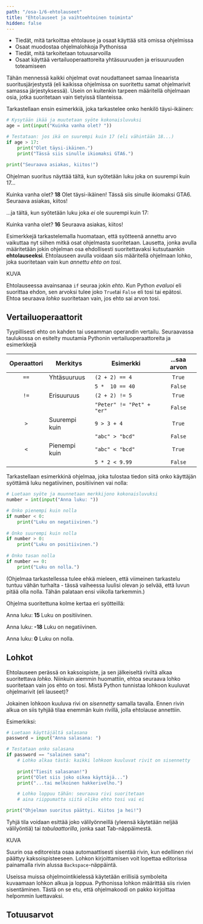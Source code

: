 ```yaml
---
path: "/osa-1/6-ehtolauseet"
title: "Ehtolauseet ja vaihtoehtoinen toiminta"
hidden: false
---
```


<text-box variant='learningObjectives' name='Oppimistavoitteet'>

- Tiedät, mitä tarkoittaa ehtolause ja osaat käyttää sitä omissa ohjelmissa
- Osaat muodostaa ohjelmalohkoja Pythonissa
- Tiedät, mitä tarkoitetaan totuusarvoilla
- Osaat käyttää vertailuoperaattoreita yhtäsuuruuden ja erisuuruuden toteamiseen

</text-box>


Tähän mennessä kaikki ohjelmat ovat noudattaneet samaa lineaarista suoritusjärjestystä (eli kaikissa ohjelmissa on suoritettu samat ohjelmarivit samassa järjestyksessä). Usein on kuitenkin tarpeen määritellä ohjelmaan osia, jotka suoritetaan vain tietyissä tilanteissa. 

Tarkastellaan ensin esimerkkiä, joka tarkastelee onko henkilö täysi-ikäinen:

```python
# Kysytään ikää ja muutetaan syöte kokonaisluvuksi
age = int(input("Kuinka vanha olet? "))

# Testataan: jos ikä on suurempi kuin 17 (eli vähintään 18...)
if age > 17:
    print("Olet täysi-ikäinen.")
    print("Tässä siis sinulle ikiomaksi GTA6.")

print("Seuraava asiakas, kiitos!")
``` 
Ohjelman suoritus näyttää tältä, kun syötetään luku joka on suurempi kuin 17...

<example-output>

Kuinka vanha olet? **18**
Olet täysi-ikäinen!
Tässä siis sinulle ikiomaksi GTA6.
Seuraava asiakas, kiitos!

</example-output>

...ja tältä, kun syötetään luku joka *ei* ole suurempi kuin 17:

<example-output>
    
Kuinka vanha olet? **16**
Seuraava asiakas, kiitos!    

</example-output>

Esimerkkejä tarkastelemalla huomataan, että syötteenä annettu arvo vaikuttaa nyt siihen mitkä osat ohjelmasta suoritetaan. Lausetta, jonka avulla määritetään jokin ohjelman osa ehdollisesti suoritettavaksi kutsutaankin **ehtolauseeksi**. Ehtolauseen avulla voidaan siis määritellä ohjelmaan lohko, joka suoritetaan vain kun _annettu ehto on tosi_.

KUVA

Ehtolauseessa avainsanaa `if` seuraa jokin _ehto_. Kun Python _evaluoi_ eli suorittaa ehdon, sen arvoksi tulee joko `True`tai `False` eli tosi tai epätosi. Ehtoa seuraava _lohko_ suoritetaan vain, jos ehto sai arvon tosi.

## Vertailuoperaattorit

Tyypillisesti ehto on kahden tai useamman operandin vertailu. Seuraavassa taulukossa on esitelty muutamia Pythonin vertailuoperaattoreita ja esimerkkejä

| Operaattori | Merkitys       | Esimerkki    | ...saa arvon |
|:-----------:|----------------|--------------|:------------:|
| `==`        | Yhtäsuuruus    | `(2 + 2) == 4` | `True`|
| | | `5 *  10 == 40` | `False`|
| `!=` | Erisuuruus | `(2 + 2) != 5` | `True`|
| | | `"Peter" != "Pet" + "er"` | `False`|
| `>` | Suurempi kuin | `9 > 3 + 4` | `True`|
| | | `"abc" > "bcd"` | `False` |
| `<`| Pienempi kuin | `"abc" < "bcd"` | `True`|
| | | `5 * 2 < 9.99` | `False`| 

Tarkastellaan esimerkkinä ohjelmaa, joka tulostaa tiedon siitä onko käyttäjän syöttämä luku negatiivinen, positiivinen vai nolla:

```python
# Luetaan syöte ja muunnetaan merkkijono kokonaisluvuksi
number = int(input("Anna luku: "))

# Onko pienempi kuin nolla
if number < 0:
    print("Luku on negatiivinen.")
	
# Onko suurempi kuin nolla
if number > 0:
    print("Luku on positiivinen.")
	
# Onko tasan nolla
if number == 0:
    print("Luku on nolla.")
```

(Ohjelmaa tarkastellessa tulee ehkä mieleen, että viimeinen tarkastelu tuntuu vähän turhalta - tässä vaiheessa luulisi olevan jo selvää, että luvun pitää olla nolla. Tähän palataan ensi viikolla tarkemmin.)

Ohjelma suoritettuna kolme kertaa eri syötteillä:

<sample-output>
    
Anna luku: **15**
Luku on positiivinen. 
 
Anna luku: **-18**
Luku on negatiivinen.

Anna luku: **0**
Luku on nolla.

</sample-output>


## Lohkot

Ehtolauseen perässä on kaksoispiste, ja sen jälkeiseltä riviltä alkaa suoritettava _lohko_. Niinkuin aiemmin huomattiin, ehtoa seuraava lohko suoritetaan vain jos ehto on tosi. Mistä Python tunnistaa lohkoon kuuluvat ohjelmarivit (eli lauseet)?

Jokainen lohkoon kuuluva rivi on _sisennetty_ samalla tavalla. Ennen rivin alkua on siis tyhjää tilaa enemmän kuin rivillä, jolla ehtolause annettiin.

Esimerkiksi:

````python
# Luetaan käyttäjältä salasana
password = input("Anna salasana: ")

# Testataan onko salasana
if password == "salainen sana":
    # Lohko alkaa tästä: kaikki lohkoon kuuluvat rivit on sisennetty 
	
    print("Tiesit salasanan!")
    print("Olet siis joko oikea käyttäjä...")
    print("...tai melkoinen hakkerivelho.")

    # Lohko loppuu tähän: seuraava rivi suoritetaan
    # aina riippumatta siitä oliko ehto tosi vai ei

print("Ohjelman suoritus päättyi. Kiitos ja hei!")
````

Tyhjä tila voidaan esittää joko välilyönneillä (yleensä käytetään neljää välilyöntiä) tai _tabulaattorilla_, jonka saat Tab-näppäimestä.

KUVA

Suurin osa editoreista osaa automaattisesti sisentää rivin, kun edellinen rivi päättyy kaksoispisteeseen. Lohkon kirjoittamisen voit lopettaa editorissa painamalla rivin alussa `Backspace`-näppäintä.

Useissa muissa ohjelmointikielessä käytetään erillisiä symboleita kuvaamaan lohkon alkua ja loppua. Pythonissa lohkon määrittää siis rivien sisentäminen. Tästä on se etu, että ohjelmakoodi on pakko kirjoittaa helpommin luettavaksi.


## Totuusarvot


